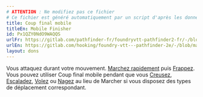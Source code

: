 ```yaml
---
# ATTENTION : Ne modifiez pas ce fichier
# Ce fichier est généré automatiquement par un script d'après les données du module Foundry VTT officiel et de sa traduction
title: Coup final mobile
titleEn: Mobile Finisher
id: Px1QZY0NdO9WAQQS
urlFr: https://gitlab.com/pathfinder-fr/foundryvtt-pathfinder2-fr/-/blob/master/data/feats/Px1QZY0NdO9WAQQS.htm
urlEn: https://gitlab.com/hooking/foundry-vtt---pathfinder-2e/-/blob/master/packs/data/feats.db/mobile-finisher.json
layout: dons
---
```

Vous attaquez durant votre mouvement. [Marchez rapidement](../actions/marcher-rapidement.html) puis [Frappez](../actions/frapper.html). Vous pouvez utiliser Coup final mobile pendant que vous [Creusez](../actions/creuser.html), [Escaladez](../actions/escalader.html), [Volez](../actions/voler.html) ou [Nagez](../actions/nager.html) au lieu de Marcher si vous disposez des types de déplacement correspondant.
